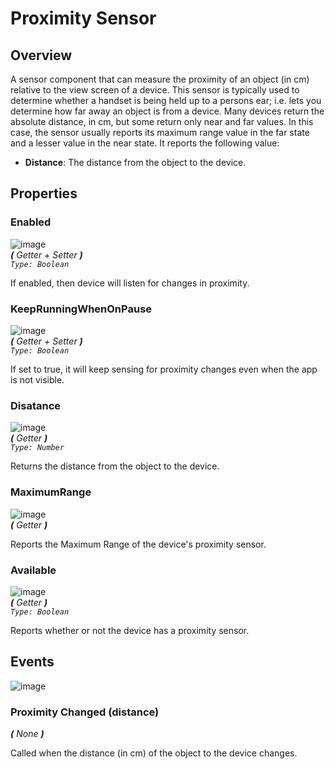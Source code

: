 
# Proximity Sensor
 
  
## Overview 
A sensor component that can measure the proximity of an object (in cm) relative to the view screen of a device. This sensor is typically used to determine whether a handset is being held up to a persons ear; i.e. lets you determine how far away an object is from a device. Many devices return the absolute distance, in cm, but some return only near and far values. In this case, the sensor usually reports its maximum range value in the far state and a lesser value in the near state. It reports the 
following value: 

-   **Distance**: The distance from the object to the device.   
  
## Properties   
  
### Enabled    
![image](url)   
_**(**  Getter + Setter  **)**_    
_`Type: Boolean`_   
   
If enabled, then device will listen for changes in proximity.   
   
### KeepRunningWhenOnPause   
![image](url)   
_**(**  Getter + Setter  **)**_   
_`Type: Boolean`_   
   
If set to true, it will keep sensing for proximity changes even when the app is not visible.   
    
### Disatance  
![image](url)   
_**(**  Getter **)**_   
_`Type: Number`_   
   
  
Returns the distance from the object to the device.   
   
### MaximumRange  
![image](url)  
_**(**  Getter **)**_   
  
  
Reports the Maximum Range of the device's proximity sensor.   
  
### Available   
![image](url)   
_**(**  Getter **)**_   
_`Type: Boolean`_   

Reports whether or not the device has a proximity sensor.   
   
## Events   
![image](url)    
   
### Proximity Changed (distance)   
_**(**  None  **)**_   
    
Called when the distance (in cm) of the object to the device changes.   

